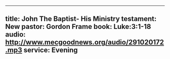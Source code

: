 ---
title: John The Baptist- His Ministry
testament: New
pastor: Gordon Frame
book: Luke:3:1-18
audio: http://www.mecgoodnews.org/audio/291020172.mp3
service: Evening
----
